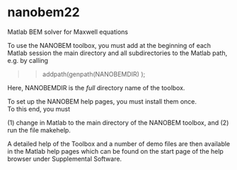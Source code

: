# nanobem22
Matlab BEM solver for Maxwell equations

To use the NANOBEM toolbox, you must add at the beginning of each Matlab 
session the main directory and all subdirectories to the Matlab path, 
e.g. by calling

  >> addpath(genpath(NANOBEMDIR) );

Here, NANOBEMDIR is the *full* directory name of the toolbox.  

To set up the NANOBEM help pages, you must install them once.  
To this end, you must

  (1)  change in Matlab to the main directory of the NANOBEM toolbox, and
  (2)  run the file makehelp.
  
A detailed help of the Toolbox and a number of demo files are then 
available in the Matlab help pages which can be found on the start page 
of the help browser under Supplemental Software.
